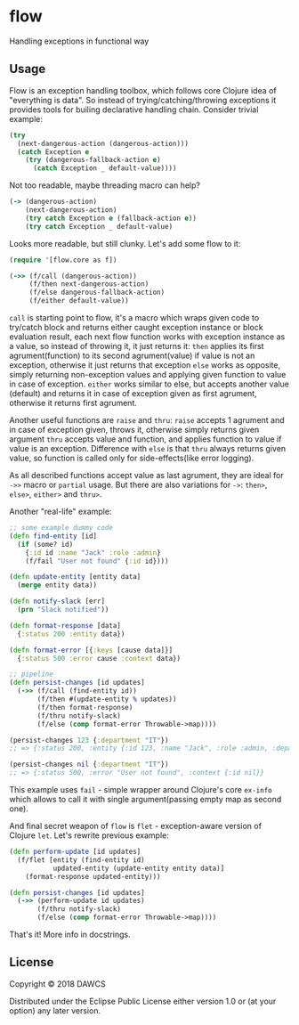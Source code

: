 # flow

Handling exceptions in functional way

## Usage

Flow is an exception handling toolbox, which follows core Clojure idea of "everything is data". So instead of trying/catching/throwing exceptions it provides tools for builing declarative handling chain.
Consider trivial example:
```clojure
(try
  (next-dangerous-action (dangerous-action)))
  (catch Exception e
    (try (dangerous-fallback-action e)
      (catch Exception _ default-value))))
```
Not too readable, maybe threading macro can help?

```clojure
(-> (dangerous-action)
    (next-dangerous-action)
    (try catch Exception e (fallback-action e))
    (try catch Exception _ default-value)
```

Looks more readable, but still clunky.
Let's add some flow to it:

```clojure
(require '[flow.core as f])

(->> (f/call (dangerous-action))
     (f/then next-dangerous-action)
     (f/else dangerous-fallback-action)
     (f/either default-value))
```
`call` is starting point to flow, it's a macro which wraps given code to try/catch block and returns either caught exception instance or block evaluation result, each next flow function works with exception instance as a value, so instead of throwing it, it just returns it:
`then` applies its first agrument(function) to its second agrument(value) if value is not an exception, otherwise it just returns that exception
`else` works as opposite, simply returning non-exception values and applying given function to value in case of exception.
`either` works similar to else, but accepts another value (default) and returns it in case of exception given as first agrument, otherwise it returns first agrument.

Another useful functions are `raise` and `thru`:
`raise` accepts 1 agrument and in case of exception given, throws it, otherwise simply returns given argument
`thru` accepts value and function, and applies function to value if value is an exception. Difference with `else` is that `thru` always returns given value, so function is called only for side-effects(like error logging).

As all described functions accept value as last agrument, they are ideal for `->>` macro or `partial` usage. But there are also variations for `->`: `then>`, `else>`, `either>` and `thru>`.

Another "real-life" example:

```clojure
;; some example dummy code
(defn find-entity [id]
  (if (some? id)
    {:id id :name "Jack" :role :admin}
    (f/fail "User not found" {:id id})))

(defn update-entity [entity data]
  (merge entity data))

(defn notify-slack [err]
  (prn "Slack notified"))

(defn format-response [data]
  {:status 200 :entity data})

(defn format-error [{:keys [cause data]}]
  {:status 500 :error cause :context data})

;; pipeline
(defn persist-changes [id updates]
  (->> (f/call (find-entity id))
       (f/then #(update-entity % updates))
       (f/then format-response)
       (f/thru notify-slack)
       (f/else (comp format-error Throwable->map))))

(persist-changes 123 {:department "IT"})
;; => {:status 200, :entity {:id 123, :name "Jack", :role :admin, :department "IT"}}

(persist-changes nil {:department "IT"})
;; => {:status 500, :error "User not found", :context {:id nil}}
```

This example uses `fail` - simple wrapper around Clojure's core `ex-info` which allows to call it with single argument(passing empty map as second one).

And final secret weapon of `flow` is `flet` - exception-aware version of Clojure `let`. Let's rewrite previous example:

```clojure
(defn perform-update [id updates]
  (f/flet [entity (find-entity id)
           updated-entity (update-entity entity data)]
    (format-response updated-entity)))

(defn persist-changes [id updates]
  (->> (perform-update id updates)
       (f/thru notify-slack)
       (f/else (comp format-error Throwable->map))))
```

That's it! More info in docstrings.


## License

Copyright © 2018 DAWCS

Distributed under the Eclipse Public License either version 1.0 or (at
your option) any later version.
